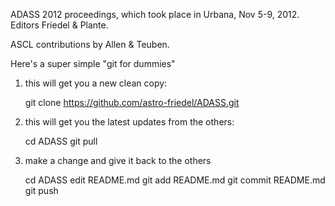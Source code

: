 ADASS 2012 proceedings, which took place in Urbana, Nov 5-9, 2012.
Editors Friedel & Plante.

ASCL contributions by Allen & Teuben.


Here's a super simple "git for dummies"

1) this will get you a new clean copy:

   git clone https://github.com/astro-friedel/ADASS.git

2) this will get you the latest updates from the others:


   cd ADASS
   git pull

3) make a change and give it back to the others

   cd ADASS
   edit README.md
   git add README.md
   git commit README.md
   git push

